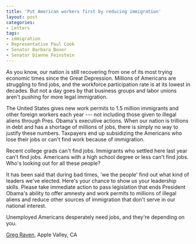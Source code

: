 ```yaml
---
title: 'Put American workers first by reducing immigration'
layout: post
categories:
- Letters
tags:
- immigration
- Representative Paul Cook
- Senator Barbara Boxer
- Senator Dianne Feinstein
---
```


As you know, our nation is still recovering from one of its most trying economic times since the Great Depression. Millions of Americans are struggling to find jobs, and the workforce participation rate is at its lowest in decades. But not a day goes by that business groups and labor unions aren't pushing for more legal immigration.  
  
The United States gives new work permits to 1.5 million immigrants and other foreign workers each year --- not including those given to illegal aliens through Pres. Obama's executive actions. When our nation is trillions in debt and has a shortage of millions of jobs, there is simply no way to justify these numbers. Taxpayers end up subsidizing the Americans who lose their jobs or can't find work because of immigration.

Recent college grads can't find jobs. Immigrants who settled here last year can't find jobs. Americans with a high school degree or less can't find jobs. Who's looking out for all these people?

It has been said that during bad times, 'we the people' find out what kind of leaders we've elected. Here's your chance to show us your leadership skills. Please take immediate action to pass legislation that ends President Obama's ability to offer amnesty and work permits to millions of illegal aliens and reduce other sources of immigration that don't serve in our national interest.

Unemployed Americans desperately need jobs, and they're depending on you.

[Greg Raven](https://www.gregraven.org), Apple Valley, CA